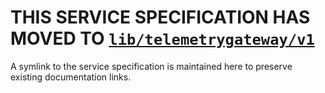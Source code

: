 # THIS SERVICE SPECIFICATION HAS MOVED TO [`lib/telemetrygateway/v1`](../../../lib/telemetrygateway/v1/telemetrygateway.proto)

A symlink to the service specification is maintained here to preserve existing documentation links.
